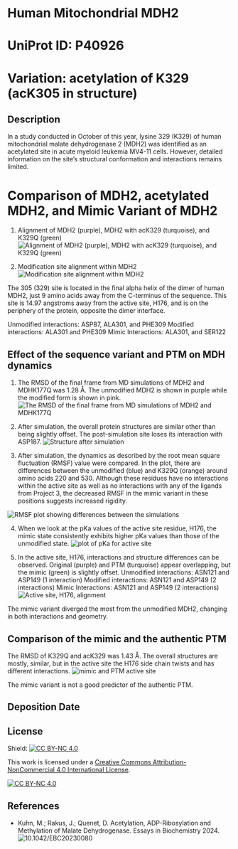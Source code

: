 # Human Mitochondrial MDH2
# UniProt ID: P40926
# Variation: acetylation of K329 (acK305 in structure)


## Description

In a study conducted in October of this year, lysine 329 (K329) of human mitochondrial malate dehydrogenase 2 (MDH2) was identified as an acetylated site in acute myeloid leukemia MV4-11 cells. However, detailed information on the site’s structural conformation and interactions remains limited. 

# Comparison of MDH2, acetylated MDH2, and Mimic Variant of MDH2

1. Alignment of MDH2 (purple), MDH2 with acK329 (turquoise), and K329Q (green)
![Alignment of MDH2 (purple), MDH2 with acK329 (turquoise), and K329Q (green)](images/align.png)

2. Modification site alignment within MDH2
![Modification site alignment within MDH2](images/329(305)_site_compare.png)

The 305 (329) site is located in the final alpha helix of the dimer of human MDH2, just 9 amino acids away from the C-terminus of the sequence. This site is 14.97 angstroms away from the active site, H176, and is on the periphery of the protein, opposite the dimer interface.

Unmodified interactions: ASP87, ALA301, and PHE309
Modified interactions: ALA301 and PHE309
Mimic Interactions: ALA301, and SER122

## Effect of the sequence variant and PTM on MDH dynamics

1. The RMSD of the final frame from MD simulations of MDH2 and MDHK177Q was 1.28 Å. The unmodified MDH2 is shown in purple while the modified form is shown in pink.
![The RMSD of the final frame from MD simulations of MDH2 and MDHK177Q](images/md_align.png)

2. After simulation, the overall protein structures are similar other than being slightly offset. The post-simulation site loses its interaction with ASP187.
![Structure after simulation](images/md_site_compare.png)

3. After simulation, the dynamics as described by the root mean square fluctuation (RMSF) value were compared. In the plot, there are differences between the unmodified (blue) and K329Q (orange) around amino acids 220 and 530. Although these residues have no interactions within the active site as well as no interactions with any of the ligands from Project 3, the decreased RMSF in the mimic variant in these positions suggests increased rigidity.

![RMSF plot showing differences between the simulations](images/rmsf_compare.png)

4. When we look at the pKa values of the active site residue, H176, the mimic state consistently exhibits higher pKa values than those of the unmodified state.
![plot of pKa for active site](images/pka_over_traj.png)

5. In the active site, H176, interactions and structure differences can be observed. Original (purple) and PTM (turquoise) appear overlapping, but the mimic (green) is slightly offset. 
Unmodified interactions: ASN121 and ASP149 (1 interaction)
Modified interactions: ASN121 and ASP149 (2 interactions)
Mimic Interactions: ASN121 and ASP149 (2 interactions)
![Active site, H176, alignment](images/active_site.png)

The mimic variant diverged the most from the unmodified MDH2, changing in both interactions and geometry.

## Comparison of the mimic and the authentic PTM

The RMSD of K329Q and acK329 was 1.43 Å. The overall structures are mostly, similar, but in the active site the H176 side chain twists and has different interactions.
![mimic and PTM active site](images/active_compare_mim_mod.png)

The mimic variant is not a good predictor of the authentic PTM.




## Deposition Date

## License

Shield: [![CC BY-NC 4.0][cc-by-nc-shield]][cc-by-nc]

This work is licensed under a
[Creative Commons Attribution-NonCommercial 4.0 International License][cc-by-nc].

[![CC BY-NC 4.0][cc-by-nc-image]][cc-by-nc]

[cc-by-nc]: https://creativecommons.org/licenses/by-nc/4.0/
[cc-by-nc-image]: https://licensebuttons.net/l/by-nc/4.0/88x31.png
[cc-by-nc-shield]: https://img.shields.io/badge/License-CC%20BY--NC%204.0-lightgrey.svg


## References

* Kuhn, M.; Rakus, J.; Quenet, D. Acetylation, ADP-Ribosylation and Methylation of Malate Dehydrogenase. Essays in Biochemistry 2024. ![10.1042/EBC20230080](https://doi.org/10.1042/EBC20230080)




